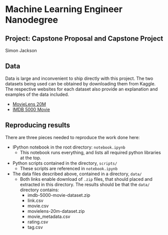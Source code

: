# Machine Learning Engineer Nanodegree

## Project: Capstone Proposal and Capstone Project

Simon Jackson

## Data

Data is large and inconvenient to ship directly with this project. The two datasets being used can be obtained by downloading them from Kaggle. The respective websites for each dataset also provide an explanation and examples of the data included.

- [MovieLens 20M](https://www.kaggle.com/grouplens/movielens-20m-dataset)
- [IMDB 5000 Movie](https://www.kaggle.com/deepmatrix/imdb-5000-movie-dataset)

## Reproducing results

There are three pieces needed to reproduce the work done here:

- IPython notebook in the root directory: `notebook.ipynb`
	- This notebook runs everything, and lists all required python libraries at the top.
- Python scripts contained in the directory, `scripts/`
	- These scripts are referenced in `notebook.ipynb`
- The data files described above, contained in a directory, `data/`
	- Both links enable download of `.zip` files, that should placed and extracted in this directory. The results should be that the `data/` directory contains:
		- imdb-5000-movie-dataset.zip
		- link.csv
		- movie.csv
		- movielens-20m-dataset.zip
		- movie_metadata.csv
		- rating.csv
		- tag.csv